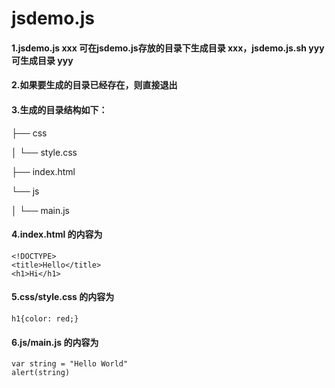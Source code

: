 # jsdemo.js

#### 1.jsdemo.js xxx 可在jsdemo.js存放的目录下生成目录 xxx，jsdemo.js.sh yyy 可生成目录 yyy

#### 2.如果要生成的目录已经存在，则直接退出

#### 3.生成的目录结构如下：

 ├── css
 
 │    └── style.css
 
 ├── index.html
 
 └── js
 
 │    └── main.js

#### 4.index.html 的内容为
    

    <!DOCTYPE>
    <title>Hello</title>
    <h1>Hi</h1>


#### 5.css/style.css 的内容为


    h1{color: red;}

#### 6.js/main.js 的内容为

    var string = "Hello World"
    alert(string)

